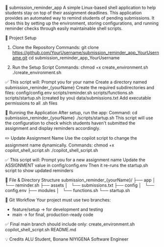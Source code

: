 📅 submission_reminder_app
A simple Linux-based shell application to help students stay on top of their assignment deadlines.
This application provides an automated way to remind students of pending submissions. It does this by  setting up the environment, storing configurations, and running reminder checks through easily maintainable shell scripts.


🔧 Project Setup
1. Clone the Repository
Commands:
git clone https://github.com/YourUsername/submission_reminder_app_YourUsername.git
cd submission_reminder_app_YourUsername

2. Run the Setup Script
Commands: 
chmod +x create_environment.sh
./create_environment.sh

✅ This script will:
Prompt you for your name
Create a directory named submission_reminder_{yourName}
Create the required subdirectories and files:
config/config.env
scripts/reminder.sh
scripts/functions.sh
scripts/startup.sh (created by you)
data/submissions.txt
Add executable permissions to all .sh files


🚀 Running the Application
After setup, run the app:
Command: 
cd submission_reminder_{yourName}
./scripts/startup.sh
This script will use the configuration to check which students haven't submitted the assignment and display reminders accordingly.

✏️ Update Assignment Name
Use the copilot script to change the assignment name dynamically.
Commands:
chmod +x copilot_shell_script.sh
./copilot_shell_script.sh

✅ This script will:
Prompt you for a new assignment name
Update the ASSIGNMENT value in config/config.env
Then it re-runs the startup.sh script to show updated reminders

📁 File & Directory Structure
submission_reminder_{yourName}/
    ├── app
    │   └── reminder.sh
    ├── assets
    │   └── submissions.txt
    ├── config
    │   └── config.env
    ├── modules
    │   └── functions.sh
    └── startup.sh


🌿 Git Workflow
Your project must use two branches:
- feature/setup → for development and testing
- main → for final, production-ready code


✅ Final main branch should include only:
create_environment.sh
copilot_shell_script.sh
README.md


💡 Credits
ALU Student, Bonane NIYIGENA
Software Engineer

